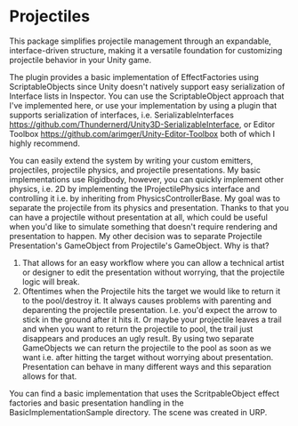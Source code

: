 # Projectiles
This package simplifies projectile management through an expandable, interface-driven structure, making it a versatile foundation for customizing projectile behavior in your Unity game.

The plugin provides a basic implementation of EffectFactories using ScriptableObjects since Unity doesn't natively support easy serialization of Interface lists in Inspector. You can use the ScriptableObject approach that I've implemented here, or use your implementation by using a plugin that supports serialization of interfaces, i.e. SerializableInterfaces https://github.com/Thundernerd/Unity3D-SerializableInterface, or Editor Toolbox https://github.com/arimger/Unity-Editor-Toolbox both of which I highly recommend.

You can easily extend the system by writing your custom emitters, projectiles, projectile physics, and projectile presentations. My basic implementations use Rigidbody, however, you can quickly implement other physics, i.e. 2D by implementing the IProjectilePhysics interface and controlling it i.e. by inheriting from PhysicsControllerBase. 
My goal was to separate the projectile from its physics and presentation. Thanks to that you can have a projectile without presentation at all, which could be useful when you'd like to simulate something that doesn't require rendering and presentation to happen.
My other decision was to separate Projectile Presentation's GameObject from Projectile's GameObject. Why is that? 
  1. That allows for an easy workflow where you can allow a technical artist or designer to edit the presentation without worrying, that the projectile logic will break.
  2. Oftentimes when the Projectile hits the target we would like to return it to the pool/destroy it. It always causes problems with parenting and deparenting the projectile presentation. I.e. you'd expect the arrow to stick in the ground after it hits it. Or maybe your projectile leaves a trail and when you want to return the projectile to pool, the trail just disappears and produces an ugly result. By using two separate GameObjects we can return the projectile to the pool as soon as we want i.e. after hitting the target without worrying about presentation. Presentation can behave in many different ways and this separation allows for that.

You can find a basic implementation that uses the ScritpableObject effect factories and basic presentation handling in the BasicImplementationSample directory. The scene was created in URP. 
